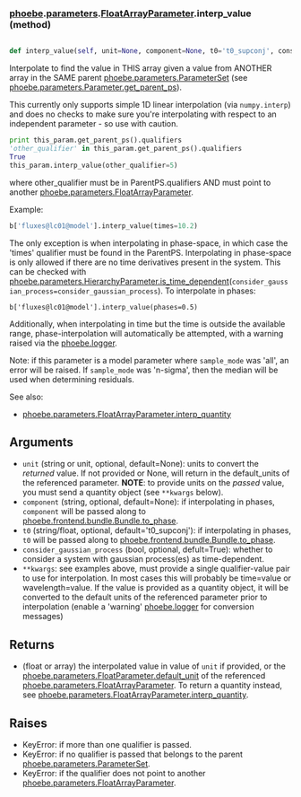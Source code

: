### [phoebe](phoebe.md).[parameters](phoebe.parameters.md).[FloatArrayParameter](phoebe.parameters.FloatArrayParameter.md).interp_value (method)


```py

def interp_value(self, unit=None, component=None, t0='t0_supconj', consider_gaussian_process=True, **kwargs)

```



Interpolate to find the value in THIS array given a value from
ANOTHER array in the SAME parent [phoebe.parameters.ParameterSet](phoebe.parameters.ParameterSet.md)
(see [phoebe.parameters.Parameter.get_parent_ps](phoebe.parameters.Parameter.get_parent_ps.md)).

This currently only supports simple 1D linear interpolation (via
`numpy.interp`) and does no checks to make sure you're interpolating
with respect to an independent parameter - so use with caution.

```py
print this_param.get_parent_ps().qualifiers
'other_qualifier' in this_param.get_parent_ps().qualifiers
True
this_param.interp_value(other_qualifier=5)
```

where other_qualifier must be in ParentPS.qualifiers
AND must point to another [phoebe.parameters.FloatArrayParameter](phoebe.parameters.FloatArrayParameter.md).

Example:

```py
b['fluxes@lc01@model'].interp_value(times=10.2)
```

The only exception is when interpolating in phase-space, in which
case the 'times' qualifier must be found in the ParentPS.  Interpolating
in phase-space is only allowed if there are no time derivatives present
in the system.  This can be checked with
[phoebe.parameters.HierarchyParameter.is_time_dependent](phoebe.parameters.HierarchyParameter.is_time_dependent.md)(`consider_gaussian_process=consider_gaussian_process`).
To interpolate in phases:

```
b['fluxes@lc01@model'].interp_value(phases=0.5)
```

Additionally, when interpolating in time but the time is outside the
available range, phase-interpolation will automatically be attempted,
with a warning raised via the [phoebe.logger](phoebe.logger.md).

Note: if this parameter is a model parameter where `sample_mode`
was 'all', an error will be raised.  If `sample_mode` was 'n-sigma',
then the median will be used when determining residuals.

See also:
* [phoebe.parameters.FloatArrayParameter.interp_quantity](phoebe.parameters.FloatArrayParameter.interp_quantity.md)

Arguments
----------
* `unit` (string or unit, optional, default=None): units to convert
    the *returned* value.  If not provided or None, will return in the
    default_units of the referenced parameter.  **NOTE**: to provide
    units on the *passed* value, you must send a quantity object (see
    `**kwargs` below).
* `component` (string, optional, default=None): if interpolating in phases,
    `component` will be passed along to
    [phoebe.frontend.bundle.Bundle.to_phase](phoebe.frontend.bundle.Bundle.to_phase.md).
* `t0` (string/float, optional, default='t0_supconj'): if interpolating
    in phases, `t0` will be passed along to
     [phoebe.frontend.bundle.Bundle.to_phase](phoebe.frontend.bundle.Bundle.to_phase.md).
* `consider_gaussian_process` (bool, optional, defult=True): whether
    to consider a system with gaussian process(es) as time-dependent.
* `**kwargs`: see examples above, must provide a single
    qualifier-value pair to use for interpolation.  In most cases
    this will probably be time=value or wavelength=value.  If the value
    is provided as a quantity object, it will be converted to the default
    units of the referenced parameter prior to interpolation (enable
    a 'warning' [phoebe.logger](phoebe.logger.md) for conversion messages)

Returns
--------
* (float or array) the interpolated value in value of `unit` if provided,
    or the [phoebe.parameters.FloatParameter.default_unit](phoebe.parameters.FloatParameter.default_unit.md) of the
    referenced [phoebe.parameters.FloatArrayParameter](phoebe.parameters.FloatArrayParameter.md).  To return
    a quantity instead, see
    [phoebe.parameters.FloatArrayParameter.interp_quantity](phoebe.parameters.FloatArrayParameter.interp_quantity.md).

Raises
--------
* KeyError: if more than one qualifier is passed.
* KeyError: if no qualifier is passed that belongs to the
    parent [phoebe.parameters.ParameterSet](phoebe.parameters.ParameterSet.md).
* KeyError: if the qualifier does not point to another
    [phoebe.parameters.FloatArrayParameter](phoebe.parameters.FloatArrayParameter.md).

